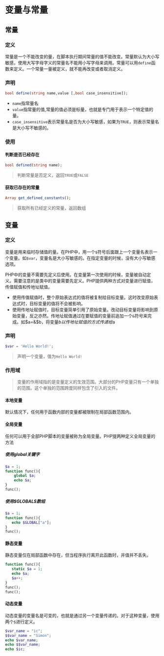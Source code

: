 # 变量与常量

## 常量

### 定义

常量是一个不能改变的量，在脚本执行期间常量的值不能改变。常量默认为大小写敏感，使用大写字母字义的常量名不能用小写字母来调用。常量可以用`define`函数来定义。一个常量一量被定义，就不能再改变或者取消定义。

### 声明

```PHP
bool define(string name,value [,bool case_insensitive])​;
```

- `name`指常量名
- `value`指常量的值,常量的值必须是标量，也就是专门用于表示一个特定值的量。
- `case_insensitive`表示常量名是否为大小写敏感，如果为`TRUE`，则表示常量名是大小写不敏感的。

### 使用

#### 判断是否已经存在

```PHP
bool defined(string name);
```

> 判断常量是否定义，返回`TRUE`或`FALSE`

#### 获取已存在的常量

```PHP
Array get_defined_constants();
```

> 获取所有已经定义的常量，返回数组

## 变量

### 定义

变量是用来临时存储值的量。在PHP中，用一个`$`符号后面跟上一个变量名表示一个变量。如`$var`，变量名是大小写敏感的。在指定变量的时候，没有大小写敏感选项。

PHP中的变量不需要先定义后使用。在变量第一次使用的时候，变量被自动定义。需要注意的是类中的变量需要先定义。PHP提供两种方式对变量进行赋值，传值赋值和传地址赋值。

- 使用传值赋值时，整个原始表达式的值将被复制给目标变量。这时改变原始表达式时，目标变量的值将不会被影响。
- 使用传地址赋值时，目标变量简单引用了原始变量。改动目标变量将影响到原始变量，反之亦然。传地址赋值通过在要赋值的变量前追加一个`&`符号来完成。如$a=&$b，将变量$b以传地址赋值的方式传递给$a

### 声明

```PHP
$var = 'Hello World!';
```

> 声明一个变量，值为`Hello World!`

### 作用域

> 变量的作用域指的是变量定义的生效范围。大部分的PHP变量只有一个单独的范围。这个单独的范围跨度同样包含了引入的文件。

#### 本地变量

默认情况下，任何用于函数内部的变量都被限制在局部函数范围内。

#### 全局变量

任何可以用于全部PHP脚本的变量被称为全局变量。PHP提两种定义全局变量的方法​

##### 使用global关键字

```PHP
$a = 1;
function func(){
    global $a;
    echo $a;​
​​}​
func();​
```

##### 使用$GLOBALS数组

```PHP
$a = 1;
function func(){
   echo $GLOBAL["a"];
​​}​
func();​
```

#### 静态变量

静态变量仅在局部函数中存在，但当程序执行离开此函数时，并值并不丢失。

```PHP
function func(){
   static $a = 1;
   echo $a;
   $a++;​​
​​}​
func();
func();​​​​
```

#### 动态变量

动态变量的变量名是可变的，也就是通过另一个变量传递的。对于这种变量，使用两个`$`进行定义。

```PHP
$var_name = "ic";
$$var_name = "Simon";
echo $var_name;
echo $$var_name;
echo $ic;​​​​​​
```
